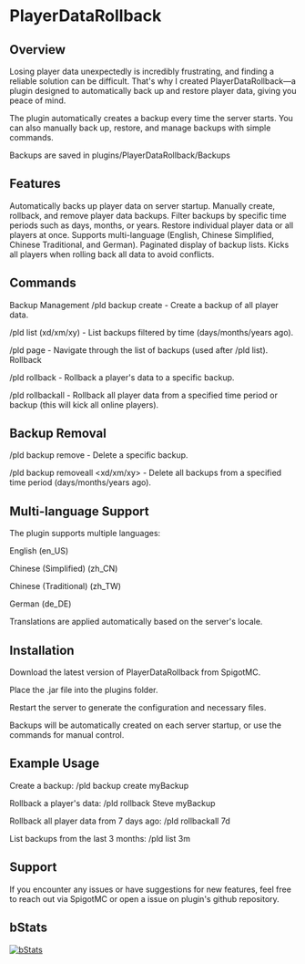# PlayerDataRollback​

## Overview
Losing player data unexpectedly is incredibly frustrating, and finding a reliable solution can be difficult. That's why I created PlayerDataRollback—a plugin designed to automatically back up and restore player data, giving you peace of mind.

The plugin automatically creates a backup every time the server starts. You can also manually back up, restore, and manage backups with simple commands.

Backups are saved in plugins/PlayerDataRollback/Backups

## Features
Automatically backs up player data on server startup.
Manually create, rollback, and remove player data backups.
Filter backups by specific time periods such as days, months, or years.
Restore individual player data or all players at once.
Supports multi-language (English, Chinese Simplified, Chinese Traditional, and German).
Paginated display of backup lists.
Kicks all players when rolling back all data to avoid conflicts.
## Commands
Backup Management
/pld backup create <backup name> - Create a backup of all player data.

/pld list (xd/xm/xy) - List backups filtered by time (days/months/years ago).

/pld page <number> - Navigate through the list of backups (used after /pld list).
Rollback

/pld rollback <playername> <backup name> - Rollback a player's data to a specific backup.

/pld rollbackall <backup name> - Rollback all player data from a specified time period or backup (this will kick all online players).
## Backup Removal
/pld backup remove <backup name> - Delete a specific backup.

/pld backup removeall <xd/xm/xy> - Delete all backups from a specified time period (days/months/years ago).

## Multi-language Support
The plugin supports multiple languages:

English (en_US)

Chinese (Simplified) (zh_CN)

Chinese (Traditional) (zh_TW)

German (de_DE)

Translations are applied automatically based on the server's locale.

## Installation
Download the latest version of PlayerDataRollback from SpigotMC.

Place the .jar file into the plugins folder.

Restart the server to generate the configuration and necessary files.

Backups will be automatically created on each server startup, or use the commands for manual control.

## Example Usage
Create a backup: /pld backup create myBackup

Rollback a player's data: /pld rollback Steve myBackup

Rollback all player data from 7 days ago: /pld rollbackall 7d

List backups from the last 3 months: /pld list 3m
## Support
If you encounter any issues or have suggestions for new features, feel free to reach out via SpigotMC or open a issue on plugin's github repository.


## bStats
[![bStats](https://bstats.org/signatures/bukkit/PlayerDataRollback.svg)](https://bstats.org/plugin/bukkit/PlayerDataRollback/23504)
